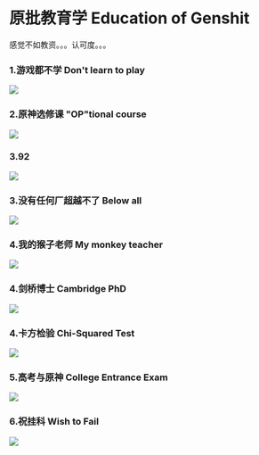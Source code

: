 # 原批教育学   Education of Genshit

感觉不如教资。。。认可度。。。

### 1.游戏都不学   Don't learn to play

![](https://github.com/DreamingCats/GenshitJokes/raw/main/genshitjokes/原批教育学/游戏都不学.jpg)

### 2.原神选修课   "OP"tional course

![](https://github.com/DreamingCats/GenshitJokes/raw/main/genshitjokes/原批教育学/原神选修课.jpg)

### 3.92

![](https://github.com/DreamingCats/GenshitJokes/raw/main/genshitjokes/原批教育学/92.jpg)

### 3.没有任何厂超越不了   Below all

![](https://github.com/DreamingCats/GenshitJokes/raw/main/genshitjokes/原批教育学/没有任何厂超越不了.jpg)

### 4.我的猴子老师   My monkey teacher

![](https://github.com/DreamingCats/GenshitJokes/raw/main/超能原批大搜索/我的猴子老师.jpg)

### 4.剑桥博士   Cambridge PhD

![](https://github.com/DreamingCats/GenshitJokes/raw/main/超能原批大搜索/剑桥博士.jpg)

### 4.卡方检验   Chi-Squared Test

![](https://github.com/DreamingCats/GenshitJokes/raw/main/超能原批大搜索/卡方检验.jpg)

### 5.高考与原神   College Entrance Exam

![](https://github.com/DreamingCats/GenshitJokes/raw/main/超能原批大搜索/高考与原神.jpg)

### 6.祝挂科   Wish to Fail

![](https://github.com/DreamingCats/GenshitJokes/raw/main/超能原批大搜索/祝挂科.jpg)